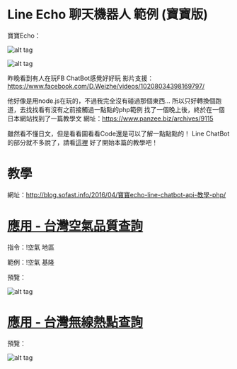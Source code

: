 # Line Echo 聊天機器人 範例 (寶寶版)

寶寶Echo：

![alt tag](https://blog.sofast.info/wp-content/uploads/2016/04/5981e242d13db40a8d40fa351ebc9f55.png)

![alt tag](https://blog.sofast.info/wp-content/uploads/2016/04/96a3be3cf272e017046d1b2674a52bd3-8.jpg)

昨晚看到有人在玩FB ChatBot感覺好好玩
影片支援：<a href="https://www.facebook.com/D.Weizhe/videos/10208034398169797/">https://www.facebook.com/D.Weizhe/videos/10208034398169797/</a>

他好像是用node.js在玩的，不過我完全沒有碰過那個東西...
所以只好轉換個跑道，去找找看有沒有之前接觸過一點點的php範例
找了一個晚上後，終於在一個日本網站找到了一篇教學文
網址：<a href="https://www.panzee.biz/archives/9115">https://www.panzee.biz/archives/9115</a>

雖然看不懂日文，但是看看圖看看Code還是可以了解一點點點的！
Line ChatBot的部分就不多說了，請看<a href="http://technews.tw/2016/04/07/line-begins-providing-10000-bot-api-trial-accounts-prior-to-opening-up-access-to-messaging-api/">這裡</a>
好了開始本篇的教學吧！

# 教學

網址：<a href="http://blog.sofast.info/2016/04/teaching-baby-echo-line-chatbot-api-php/">http://blog.sofast.info/2016/04/寶寶echo-line-chatbot-api-教學-php/</a>

# <a href="https://blog.sofast.info/2016/05/line-chatbot-baby-little-helper-air-quality-queries/">應用 - 台灣空氣品質查詢</a>

指令：!空氣 地區

範例：!空氣 基隆


預覽：

![alt tag](https://blog.sofast.info/wp-content/uploads/2016/05/messageImage_1462620227535.jpg)

# <a href="https://blog.sofast.info/2016/05/line-helper-chatbot-baby-wi-fi-query/">應用 - 台灣無線熱點查詢</a>


預覽：

![alt tag](https://blog.sofast.info/wp-content/uploads/2016/05/01.png)
